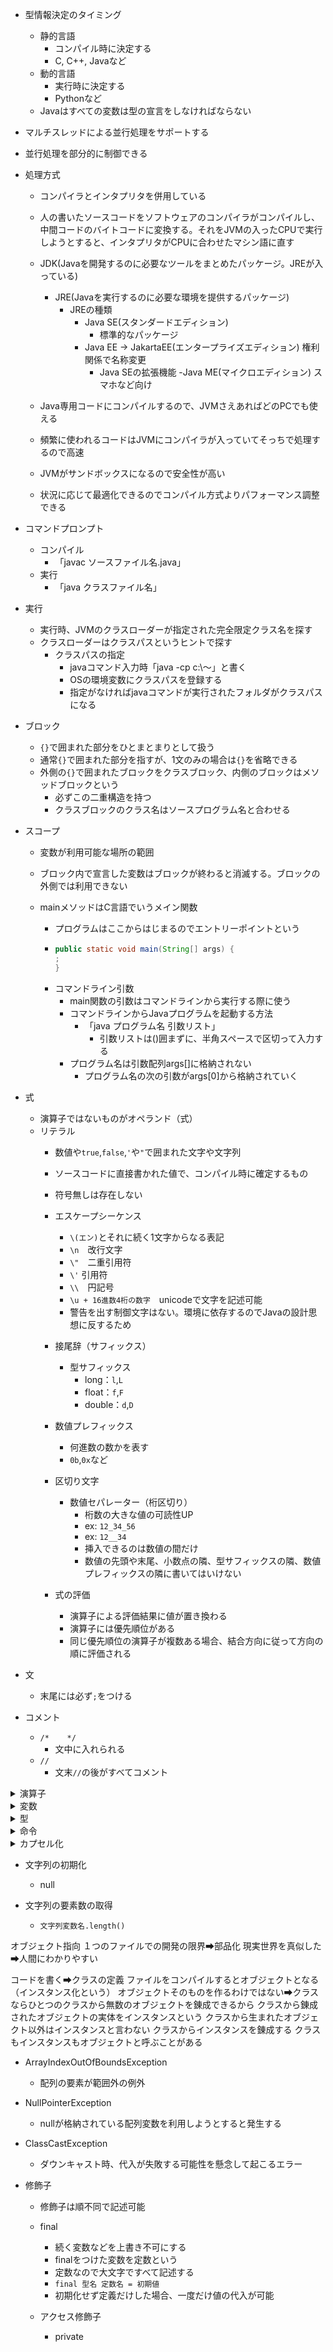 - 型情報決定のタイミング
  - 静的言語
    - コンパイル時に決定する
    - C, C++, Javaなど
  - 動的言語
    - 実行時に決定する
    - Pythonなど
  - Javaはすべての変数は型の宣言をしなければならない

- マルチスレッドによる並行処理をサポートする
- 並行処理を部分的に制御できる

- 処理方式
  - コンパイラとインタプリタを併用している
  - 人の書いたソースコードをソフトウェアのコンパイラがコンパイルし、中間コードのバイトコードに変換する。それをJVMの入ったCPUで実行しようとすると、インタプリタがCPUに合わせたマシン語に直す
  - JDK(Javaを開発するのに必要なツールをまとめたパッケージ。JREが入っている)
    - JRE(Javaを実行するのに必要な環境を提供するパッケージ)
      - JREの種類
        - Java SE(スタンダードエディション)
          - 標準的なパッケージ
        - Java EE → JakartaEE(エンタープライズエディション) 権利関係で名称変更
          - Java SEの拡張機能
        -Java ME(マイクロエディション) スマホなど向け

  - Java専用コードにコンパイルするので、JVMさえあればどのPCでも使える
  - 頻繁に使われるコードはJVMにコンパイラが入っていてそっちで処理するので高速
  - JVMがサンドボックスになるので安全性が高い
  - 状況に応じて最適化できるのでコンパイル方式よりパフォーマンス調整できる

- コマンドプロンプト
  - コンパイル
    - 「javac ソースファイル名.java」
  - 実行
    - 「java クラスファイル名」

- 実行
  - 実行時、JVMのクラスローダーが指定された完全限定クラス名を探す
  - クラスローダーはクラスパスというヒントで探す
    - クラスパスの指定
      - javaコマンド入力時「java -cp c:\～」と書く
      - OSの環境変数にクラスパスを登録する
      - 指定がなければjavaコマンドが実行されたフォルダがクラスパスになる

- ブロック
  - `{}`で囲まれた部分をひとまとまりとして扱う
  - 通常`{}`で囲まれた部分を指すが、1文のみの場合は`{}`を省略できる
  - 外側の`{}`で囲まれたブロックをクラスブロック、内側のブロックはメソッドブロックという
    - 必ずこの二重構造を持つ
    - クラスブロックのクラス名はソースプログラム名と合わせる

- スコープ
  - 変数が利用可能な場所の範囲
  - ブロック内で宣言した変数はブロックが終わると消滅する。ブロックの外側では利用できない

  - mainメソッドはC言語でいうメイン関数
    - プログラムはここからはじまるのでエントリーポイントという
    - ```Java
      public static void main(String[] args) {
      ;
      }
      ```
    - コマンドライン引数
      - main関数の引数はコマンドラインから実行する際に使う
      - コマンドラインからJavaプログラムを起動する方法
        - 「java プログラム名 引数リスト」
          - 引数リストは()囲まずに、半角スペースで区切って入力する
      - プログラム名は引数配列args[]に格納されない
        - プログラム名の次の引数がargs[0]から格納されていく
        

- 式
  - 演算子ではないものがオペランド（式）
  - リテラル
    - 数値や`true`,`false`,`'`や`"`で囲まれた文字や文字列
    - ソースコードに直接書かれた値で、コンパイル時に確定するもの
    - 符号無しは存在しない

    - エスケープシーケンス
      - `\(エン)`とそれに続く1文字からなる表記
      - `\n`　改行文字
      - `\"`　二重引用符
      - `\'` 引用符
      - `\\`　円記号
      - `\u + 16進数4桁の数字`　unicodeで文字を記述可能
      - 警告を出す制御文字はない。環境に依存するのでJavaの設計思想に反するため

    - 接尾辞（サフィックス）
      - 型サフィックス
        - long：`l`,`L`
        - float：`f`,`F`
        - double：`d`,`D`
 
    - 数値プレフィックス
      - 何進数の数かを表す
      - `0b`,`0x`など
       
    - 区切り文字
      - 数値セパレーター（桁区切り）
        - 桁数の大きな値の可読性UP
        - ex: `12_34_56`
        - ex: `12__34`
        - 挿入できるのは数値の間だけ
        - 数値の先頭や末尾、小数点の隣、型サフィックスの隣、数値プレフィックスの隣に書いてはいけない

    - 式の評価
      - 演算子による評価結果に値が置き換わる
      - 演算子には優先順位がある
      - 同じ優先順位の演算子が複数ある場合、結合方向に従って方向の順に評価される

- 文
  - 末尾には必ず`;`をつける

- コメント
  - `/*    */`
    - 文中に入れられる
  - `//       `
    - 文末`//`の後がすべてコメント
   

<details>
<summary>演算子</summary>
  
- 算術演算子
   - 左右の数値オペランドを使って四則計算を行う演算子
     
| 演算子 | 機能 | 優先順位 | 評価の方向 | 評価の例 |
| ---- | ---- | ---- | ---- | ---- |
| + | 加算 | 5 | 左 → 右 | 3 + 5 →8 |
| - | 減算 | 5 | 左 → 右 | 10 - 3 → 7 |
| * | 乗算 | 4 | 左 → 右 | 3 * 2 → 6 |
| / | 除算 | 4 | 左 → 右 | 3.2 / 2 → 1.6  9 / 2 → 4 |
| % | 剰余 | 4 | 左 → 右 | 9 % 2 → 1 |

- 文字列結合演算子
    | コード | 結果 | 起きていること |
    |----|----|----|
    | "文字列" + 10 | 文字列10 | 10が文字列の末尾に連結され、10までの文字列になる |
    | 10 + 10 + "文字列" | 20文字列 | 先に10 + 10が計算され、文字列が連結される |
    | "文字列" + 10 + 'a' | 文字列10a | 文字列に10とaが順に連結されて全体が文字列になる |
    | "文字列" + 10 + 10 | 文字列1010 | 文字列に10と10が順に連結され全体が文字列になる |
    | "文字列" + (10 + 10) | 文字列20 | ()がついているので先に10 + 10が計算され、20が文字列に連結され全体が文字列になる |
    | 'a' + 10 + 10 | 117 | aの文字コードの数字が97で、一文字はint型の文字コードとなるので、97 + 10 + 10されてintの117が出力される |

- 代入演算子
   - `=`演算子
     - 右辺を左辺に代入
     - 優先順位 15
     - 左 ← 右 結合
     - `a = 10` → `a`(中身は10）

- 複合代入演算子
    | 演算子 | 機能 | 優先順位 | 結合 |
    |----|----|----|----|
    | += | 左辺と右辺を加算して左辺に代入 | 15 | 左 ← 右 |
    | -= | 左辺と右辺を減算して左辺に代入 | 15 | 左 ← 右 |
    | *= | 左辺と右辺を乗算して左辺に代入 | 15| 左 ← 右 |
    | /= | 左辺と右辺を除算して左辺に代入 | 15 | 左 ← 右 |
    | %= | 左辺と右辺を除算し、その余りを左辺に代入 | 15 | 左 ← 右 |
    | += | 左辺の後に右辺を連結して代入 | 15 | 左 ← 右 |

- インクリメント/デクリメント演算子
    | 演算子 | 機能 | 優先順位 | 結合 |
    |----|----|----|----|
    | ++ | 値を1増やす | 1 | 左 → 右 |
    | -- | 値を1減らす | 1 | 左 → 右 |
    
- 文字列結合演算子

- 関係演算子
  - `==`
    - 左辺と右辺が等しい
  - `!=`
    - 左辺と右辺が異なる
  - `>`
    - 左辺が右辺より大きい
  - `<`
    - 左辺が右辺より小さい
  - `>=`
    - 左辺が右辺より大きいか等しい
  - `<=`
    - 左辺が右辺より小さいか等しい

- 論理演算子
  - `&&`
    - 左辺と右辺両方の評価が`true`なら、`true`
  - `||`
    - 左辺か右辺どちらか一方でも`true`なら、`true`
  - `!` (否定演算子)
    - `!`に続く条件式に合っていなければ`true`

 - 短絡評価（ショートサーキット）
   - `&&`は左辺が`false`なら右辺の評価は行わない
   - `||`は左辺が`true`なら右辺の評価は行わない

 - 両辺を必ず評価する論理演算子
   - `&`, `|`
     - `&`と`|`がそれぞれひとつずつであれば、短絡評価を行わず、両辺を評価する

- .（ドット）演算子
  - 「～の」という意味
  - クラスやオブジェクトのメンバ（メソッドなど）にアクセスする
    - ex: `CalcLogic.tasu();`
  - パッケージの指定
    - ex: `import java.util.Sccaner;`
    

</details>

<details>
<summary>変数</summary>
	
- 変数宣言
  - `型名 変数名;`
  - ex: `int a;`
  - 宣言時に代入して初期化が可能
    - `型名 変数名 = 値;`
  
- 変数名
  - 変数など自分でつける名前
  - 1文字目
    - 小文字と大文字の英字、`_(アンダーバー)`、`$(ドル)`
  - 2文字目
    - 1文字目のものに加え、数字
  - 予約語は不可
  - Java8までは`_(アンダーバー)`のみの変数名が利用可能だったが現在は不可
  - 慣習的には、変数名の1文字目は小文字にする。ただし、複数の単語をつなげて変数名にする場合は2つ目以降の単語の先頭を大文字にする

  - 変数を初期化せずコンパイルするとエラーになる
  - フィールド変数は初期化しなくても`0`が入る

</details>

<details>
<summary>型</summary>
	
- 基本型(プリミティブ型)
  - 整数型
    - 整数型
      - int
        - 整数のデフォルトはint
        - 4バイト
  
      - short
        - 1バイト
        
      - long
        - 8バイト
        
      - byte
        - 1バイト
        
    - 小数型
      - double
        - 実数のデフォルトはdouble
          - 8バイト
          
      - float
        - 4バイト
        
    - 文字
      - char
      - `''`(シングルクォーテーション)で囲む
        - 1文字**2バイト**
        
    - 真偽値
      - boolean
        - `true`か`false`を返す
        - 処理系によるが1バイトが多い
        
- 参照型
  - null
    - 参照型変数に代入可能
    - どこも参照していない状態にする
    - `null`を代入してどこも参照していない状態にすることを「参照を切る」という
      

  - クラス型
    - クラスを定義すると、そのクラスから生まれたインスタンスを代入する変数の型が利用可能になる
    - ex: Heroクラスを定義すると、`Hero h;`として、Hero型変数hを定義できる
    - 変数hはHeroクラス内のメンバが利用可能になる

- 型変換
  - 小さい型から大きい型に変換する際は明示しなくても自動でやってくれる
  - 大きい型から小さい型に変換する際は明示しないとエラーになる
  - ex:
  ```java
     double a = 5.3;
     int b = a; // 「bの値は"5"にならない。エラーになる」
  ```
    - byte型とshort型の変数にint型を代入することは、実害のない範囲で例外的に認められている
       
  - キャスト演算子
    - 変数の前に(型名)を記述すると、`()`内の型に変換する
    - ex: :`int a = (int)3.2;`
    - instanceof演算子
      - 安全にキャストできるか判定しながらキャストする演算子
      - `変数 instanceof 型名 キャスト後格納変数名`（テストに出ない）
      - 可能ならtrueが返る
      - キャスト後格納変数名を省略するとキャスト可能かの判定のみ行う（テストに出ない）
      - ex: `c instanceof SuperHero h`
        - cの中身がSuperHeroと見なして大丈夫ならhにSuperHero型にキャストして代入する
      - 判定とキャストを分ける場合（テストに出るのはこっち）
	    - ex:
```java
   if (c instanceof SuperHero) {  // cの中身をSuperHeroと見なして大丈夫なら
   SuperHero = h (SuperHero)c;    // cをSuperHeroと見なせ！
   h.fly();
   }
```

  - 演算時の自動型変換
    - 異なる型で演算を行うと、意味的に大きな型に統一されてから演算される
    - byte < short < int < long < float < double

  - byteとshortの演算時強制型変換
    - 演算時も強制的にint型に変換される
    - byte型のb1とb2を足す場合`byte a = b1 + b2`ではなく`int a = b1 + b2`とする

  - 文字列を含む演算時の型変換
    - 片方のオペランドがString型なら、もう一方もString型に変換してから連結する

</details>

<details>
<summary>命令</summary>

- 命令実行の文
  - `呼び出す命令の名前(引数);`
  - `java.util.Scanner(System.in).nextInt()`
    - `java.util.` ➡ 「java.utilパッケージの」
    - `Scanner(Systm.in).` ➡ 「Scannerクラスの」
    - `nextInt()` ➡ 「nextIntメソッド」

<details>
<summary>API</summary>

- Application Programming Interface
- Javaの標準提供されるパッケージ群
- APIのパッケージ名は「java.」または「javax.（Jakartaに移管後はjakarta.）」からはじまる

<details>
<summary>java.baseモジュール</summary>

<details>
<summary>java.lang</summary>

- 基本のクラス群
- 暗黙の継承
  - `extends`で親クラスを指定しなければ、`java.lang.Object`を親クラスとして継承したと見なされる
  - すべてのクラスはどれもザックリ見れば`Object`
  - 引数にObject型を用いるとどんなインスタンスでも渡せるメソッドも作れる

- Strinigクラス
  - String型もクラスだが、特別扱いされているため、`""`で囲むことでインスタンスを作成できる
  - 1文字("A")でも可
  - immutable（不変）なクラス
  - 文字列の操作頻度が少なく変更の必要がない場合

  - 文字列プール
    - `String s = "こんにちは"`と書くと、文字列プール（コンスタントプール）に保存される
    - 同じ文字列を使おうとすると、新しく作るのではなく、すでにある文字列を探して同じものを参照する

  - new演算子でStringクラスのインスタンスを作成
    `String s = new Sering("こんにちは");`
    - この場合、ヒープ領域に格納される
    - この場合に他の文字列を連結すると、最初に作られた"こんにちは"が"こんにちはJava"に書き換えられるのではなく、"こんにちは"というオブジェクトはメモリにあるまま、新たに"こんにちはJava"というオブジェクトがメモリに増えてしまう

  - テキストブロック
    - 改行の多い文字列で直感的に記述する方法
    - 2つの`"""`で囲まれた文字列を表記したままの文字列情報として解釈される
    - 開始の`"""`の後ろには文字列情報を書いてはならず、すぐに改行しなければならない
    - 2つの`"""`の空いたの各行のうち、最も左側に文字を記述した部分を複数行リテラルの左端と見なす
    - 2つの`"""`内の各行の左端までの空間と、後ろの`"""`の前の空間はスペースかタブかどちらかに統一すると実行結果が揃う

  - equals()メソッド
    - Stringクラスでは同値性を見るようにオーバーライドされている

  - equalsIgnoreCase()メソッド
    - 大文字と小文字を区別せずに比較

  - length()メソッド
    - 文字列長

  - isEmpty()メソッド
    - 文字列が空かどうか
    - `true`か`false`が返る
    - ex: `str.isEmpty()`

  - isBlank()メソッド

  - ex文字列: `String str1 = "ABCDEF";`
  - ex文字列: `String str2 = "にわにはにわにわとりがいる"`
    
  - contains()メソッド
    - 引数の文字列が含まれるかどうか
    - ex: `str1.contains("ABC")` ➡ `true`

  - startsWith()メソッド
    - 引数の文字列で始まるかどうか
    - `true`か`false`が返る
    - 空文字も1文字として数える
    - ex: `str1.startsWith("ABC")` ➡ `true`
    - 第2引数に数字が渡される場合、その文字数の位置から見て確かめる
    - ex: `str1.startsWith("ABC", 3)` ➡ `false`
      
  - endsWith()メソッド
    - 引数の文字列で終わるかどうか
    - `true`か`false`が返る
    - 空文字も1文字として数える
    - ex: `str1.endtsWith("ABC")` ➡ `false`

  - indexOf()メソッド
    - 文字列を先頭から検索
    - 見つけたらその文字位置を返す
    - 見つからなかったら`-1`を返す
    - 空文字も1文字として数える
    - ex: `str.indexOf("にわ")` ➡ `0`
    - 第2引数に数字が渡される場合、その文字数の位置から検索を開始する
    - ex: `str.last IndexOf("ABC", 3)` ➡ `4`

  - lastIndexOf()メソッド
    - 文字列を末尾から検索
    - 見つけたらその文字位置を返す
    - 見つからなかったら`-1`を返す
    - 返す文字位置は後ろから数えるのではなく、先頭から0,1,2...と数えた数字を返す
    - 空文字も文字として数える
    - ex: `str.lastIndexOf("にわ")` ➡ `6`
    - 第2引数に数字が渡される場合、その文字数の位置より前の部分を検索する
    - ex: `str.lastIndexOf("にわ", 3)` ➡ `0`

  - subString()メソッド
    - 文字列内の開始位置と終了位置を指定して抜き出せる
    - 引数を1つにすると第1引数より後ろにある文字をすべて返す
    - 第1引数から第2引数の手前までを抜き出す
    - ex: `str1.subString(3, 5)` ➡ `DE`
    - 例外が起こる書き方
      - `str1.subString(5, 3)` 開始が終了より大きい
      - `str1.subString(-5)` 負の数
      - `str1.subString(10)` 文字列の末尾を超える

  - toUpperCase()メソッド
    - 文字列を大文字に変換
    - `str.toUpperCase()`
  - toLowerCase()メソッド
    - 文字列を小文字に変換
    - `str.toLowerCase()`

  - trim()メソッド
    - 文字列の前後の空白を除去
    - ただし全角スペースは消えない
    - `str.trim()`
  - strip()メソッド
    - 文字列の前後の空白を除去
    - 全角スペースも消える
    - `str.strip()`
  - stripLeading()メソッド
    - 文字列の前の空白のみを除去
    - 全角スペースも消える
    - `str.stripLeading()`
  - stripTrailing()メソッド
    - 文字列の後ろの空白のみを除去
    - 全角スペースも消える
    - `str.stripTrailing()`

  - replace()メソッド
    - 文字列内の第1引数の文字列を第2引数の文字列に置換する
    - `str.replace("ABC", "XYZ")`

  - concat()メソッド
    - 文字列を連結する
    - `String 結果を代入する変数 = 連結したい文字列の先頭側.concat(連結したい文字列の末尾側);`
    - ex:
```java
   String str3 = "あいう";
   String str4 = "えお";
   String result = str3.concat(str4);
```

- compareTo()メソッド
  - 文字列を文字コードで見て辞書順に比較する
  - String str5 = "def";
  - 同じ ➡ `0`
    - ex: `str5.compareTo("def");` ➡ `0`
  - 呼び出し元の方が辞書順後 ➡ 正の数
    - ex:`str5.compareTo("abc");` ➡ `3` 最初の違う文字同士を比較した文字コードの値の差
  - 呼び出し元の方が辞書順前 ➡ 負の数
    - ex: `str5.compareTo("xyz");` ➡ `-20`
  - 共通部分は同じなら短い方が小さい判定になる ➡ 文字列長さの差を返す
    - ex: `str5.compareTo("defg");` ➡ `-1`
  - compareToIgnoreCase()
    - 大文字小文字を区別しないで比較
    - ex: `str5.compareToIgnoreCase("DEF");` ➡ `0`

  - 正規表現
    - 文字列パターン
      - 文字列の形式的な条件
      - パターンマッチング
      	- 文字列パターンに一致しているか確かめる処理
      - "ABC"
        - 完全一致でなければならない
      - "A.C"
        - `.(ピリオド)`部分にはなんでもよいのでなにか1文字があればよい
        - ex: `"ABC".matches("A.C");` ➡ `true`
        - `"AXC".matches("A.C");` ➡ `true`
      - "AB*"
        - `*(アスタリスク)`の直前の文字の0回以上の繰り返し
        - ex: `"ABB".matches("AB*")` ➡ `true`
        - `"AB".matches("AB*")` ➡ `true`
        - `"A".matches("AB*")` ➡ `true`
        - `"くぁｗせｄｒｆｔｇｙふじこｌｐ".matches(".*")` ➡ `true`
          - `.*` ➡ 任意の1文字の0回以上の繰り返し（つまり文字列ならなんでもよい）
          - startsWith()やendsWith()の代わりに使える
            - ex: `s.matches("Ma.*)`
      - "Gre{4}n"
        - `{n}`の直前の文字のn回の繰り返し
        - "Gre{4}n" ➡ "Greeeen"
        - `{n,}` ➡ 直前の文字のn回以上の繰り返し
        - `{n,m}` ➡ 直前の文字のn回以上m回以下の繰り返し
        - `?` ➡ 直前の文字の0回または1回の繰り返し
        - `+` ➡ 直前の文字の回以上の繰り返し
      - "ニドラン[♀♂]"
        - `[]`内のどれか1文字に当てはまる
      - "[ア-ン]{4}"
        - `[]`内の`-`を挟んだ文字と文字の中のどれか
        - `ヤドラン` ➡ `true`
        -  `ヒトカゲ` ➡ `true`
        -  `\d` ➡ いずれかの数字
        -  `\w` ➡ 英字・数字・アンダーバー
        -  `\s` ➡ 空白文字（スペース、タブ文字、改行文字など）
      - "^ヤ.*ン$"
        - `^（ハｙト）` ➡ 文字列の先頭
        - `$（ダラー）` ➡ 文字列の末尾
        - "ヤドン" ➡ `true`
        - "ヤドラン" ➡ `true`
        - "ヤドキング" ➡ `false`

	  - matches()メソッド
 
	  - String str = "うめ,もも,さくら"
	  - split()メソッド
        - 文字列の分割
        - String[] words = str.split(",") ➡ words[0] うめ words[1] もも words[2] さくら

	  - join()メソッド
        - 指定した区切り文字で文字列を連結
        - `System.out.println(String.join("&", words))` ➡ `うめ&もも&さくら`

	  - replaceall()メソッド
        - 第1引数のいずれかに当てはまる文字列を第2引数の文字列に置換する
        - replace()
          - 正規表現が使えない
        - String str7 = "abc,def:ghi"
		- str7.replaceall("[beh]","X") ➡ `aXc,dXf:gXi`

	  - replaceFirst()メソッド
        - 第1引数に当てはまる最初の文字列を第2引数の文字列に置換する

	  - format()メソッド
        - 書式指定文字列で文字列を整える
        - `%`をプレースホルダという
        - 書式指定文字列
          - `% 修飾 桁 型`
          - 修飾
            - `,（カンマ）` ➡ 3桁ごとにカンマを入れる
            - `0` ➡ 空き領域を0で埋める
            - `-` ➡ 左寄せ
            - `+` ➡ 符号を強制表示
          - 桁
            - 表示桁数を指定する
            - `.（ピリオド）`で区切りn.m形式で指定すると全体n桁、小数点以下m桁となる
     	  - 型
            - `d` ➡ 整数
            - `f` ➡ 小数
            - `s` ➡ 文字列
            - `b` ➡ 真偽値
            - `n` ➡ 改行
        - ex: `String format("%sは%d歳です", "サクラ", 1);` ➡ `サクラは1歳です`
        - System.out.printfで表示も可能

- StringBufferクラスとStringBuilderクラスはよく似ている
  
- StringBufferクラス
  - mutable（可変）クラス
  - スレッドセーフ
  - マルチスレッド環境で文字列をよく操作する場合

- StringBuilderクラス
  - mutable（可変）クラス
    - 一旦生成された文字列に対して追加や置換などを行える
  - スレッドセーフではない ➡ 処理速度が速い
  - 単一スレッド環境で文字列操作を行う場合
  - Stringクラスとは異なりインスタンス化の際には`new`が必要（コンストラクタの呼出し）

```java
   StringBuilder sb = new StringBuilder();
   sb.append("ABC");
   sb.append("DEF");
   sb.append("GHI");
   String s = sb.toString();
```

   - 文字列を蓄えるバッファを確保する
     - パターン1:引数なし
       - `StringBuilder sb = new StringBuilder();`
       - 16文字分 × 2バイト = 32バイトのバッファ容量
     - パターン2:整数を引数にする
       - `StirngBuilder sb = new StringBuilder(12);`
       - 指定された文字数分のバイト容量
     - パターン3:文字列を引数にする
       - `StringBuilder sb = new StringBuilder("ABC");`
       - 文字列の長さに 16 を加えた文字数分の容量

   - 容量分の文字数をオーバーする命令が来ると広い領域に引っ越す
   - 追加前の容量 × 2 + 2 の容量を確保する
   - もし追加後新しく確保する容量を上回る場合、ピッタリ入るだけの容量を確保する

   - append()メソッド
     - その文字列の末尾に引数の文字列を連結する
     - `sb.append("hello").append("java").append("world");`
       - ➡ hellojavaworld
       - 連続で文字列を連結できる

   - replace()メソッド
     - 文字列の、第1引数の位置から、第2引数の位置の直前までを、第3引数の文字列に置換する
     - "しんぶん"
     - sb.replace(2, 3. "かんせ");
     - ➡ "しんかんせん"

   - reverse()メソッド
     - 文字を逆順にする
     - "ABC" ➡ "CBA"

   - insert()メソッド
     - 第1引数の位置に、第2引数の文字列や値を挿入
     - "パイル"
     - sb.insert(2, "ナップ");
     - "パイナップル"

　 - delete()メソッド
     - 第1引数の位置から第2引数の位置までの文字列を削除
	 - "ABCDEF"
     - sb.delete(2,4);
	 - ➡ "ABEF"

   - deleteCharAt()メソッド
     - "ABCDE"
     - sb.deleteCharAt(1)
     - ➡ "ACDE"

   - setCharAt()メソッド
     - 第1引数番目の文字を、第2引数の文字に置換
     - "ABCDE"
     - sb.setCharAt(1, 'X')
     - ➡ "AXCDE"

   - capacity()メソッド
     - バッファ容量を返す
     - ex: `sb.capacity();`
     
- equals()
  - `==`は同一性
    - 同じアドレスを指しているかどうか
  - `equals`は同値性
    - 同じ内容かどうかを比較。同じアドレスでなくてもよい
      
- Mathクラス
  - すべてstaticメソッド

  - Math.abs(-100)
    - ➡ 0
    - 絶対値(0までの距離)

　- Math.max(6, 3)
    - ➡ 6
	- 引数の大きい方を返す
 
  - Math.min(6, 3)
    - ➡ 3
    - 引数の小さい方を返す
    
  - Math.ceil(1234.56)
    - ➡ 1235.0
    - 切り上げ
      
  - Math.floor(1234.56)
    - ➡ 1234.0
    - 切り捨て
      
  - Math.round(1234.56)
    - ➡ 1235
    - 四捨五入
      
  - Math.sqrt(10000)
    - ➡ 100.0
      
  - Math.random()

  - Math.pow(2, 4)
    - ➡ 16.0
    - 第1引数を第2引数でべき乗した値を返す

- Systemクラス
  - currentTimeMillis()
    - java.utilのDateクラスの項を参照

</details>
<details>
<summary>java.util</summary>

- 便利なクラス群

- Dateクラス
  - 昔ながらの日時を表す方法
    - long値（エポックミリ秒）※ java.lang.Systemクラス
      - 1970年1月1日0自0分0秒UTC（これをエポックという）からの経過時間（ミリ秒）
      - `long 変数名 = System.currentTimeMillis();`
      - 型:long型
        - 数値なので計算しやすい
        - そのままだと人間が読めない
          
    - Dateクラス
      - java.util.Dateをインポートする
      - long値（名前の時間データ）を人間が読める形にしたオブジェクト
      - 内部的にはエポックミリ秒
      - 指定日時の日時を持つDateインスタンスの生成
        - `Date d = new Date(long 値);`
      - 現在時刻の表示
        - ```java
             Date now = new Date();
             System.out.println(now);
          ```
      - Dateインスタンス内部に格納されているlong値を取り出す
        - `getTime()`
      - long値をセットする
        - `setTime()`
      - 型:Date型
        - 読みやすい
        - 表示が簡単

- Calendarクラス
  - int型の日時情報からDateインスタンスを生成する

```java
   Calender c = Calendar.getInstance();
   c.set(年, 月, 日, 時, 分, 秒); またはc.set(Calendar.～, 値);
   Date d = c.getTime();
```

   - ※`～`にはYEAR, MONTH, DAY_OF_MONTH, HOUR, MINUTE, SECONDなどを指定する

   - Dateインスタンスから日時のint値を生成する

```java
   Calendar c = Calendar.getInstance();
   c.setTime(d);
   int year = c.get(Calendar.YEAR);
   int month = c.get(Calendar.MONTH);
   int day = c.get(Calendar.DAY_OF_MONTH);
   int hour = c.get(Calendar.HOUR);
   int minute = c.get(Calendar.MINUTE);
   int second = c.get(Calendar.SECOND);
```

   - ※ `d`にはDate型変数を指定する

- SimpleDateFormatクラス　※ java.textパッケージ内
  - Date型と文字列型を相互変換する
  - StringからDateインスタンスを生成する
    
```java
   SimpleDateFormat f = new SimpleDateFormat(書式文字列);
   Date d = f.parse(文字列);
```
```java
   SimpleDateFormat f = new SimpleDateFormat("yyyy/MM/dd HH:mm:ss");
   Date d = f.parse("2023/09/18 05:53:20");
```

➡ 実行結果：`Mon Sep 18 05:53:20 JST 2023`

 - DateインスタンスからStringを生成する
   
```java
   SimpleDateFormt f = new SimpleDateFormat(書式文字列);
   String s = f.format(d);
```
```java
   ex:
   SimpleDateFormat f = new SimpleDateFormat("yyyy/MM/dd HH:mm:ss");
   Date d = new Date();
   String s = f.format(d);
```

➡ 実行結果：`2025年09/18 13:41:57`

  - 書式文字列に使える文字

| 文字 | 意味 |
|---|---|
| y | 年 |
| M | 月 |
| d | 日 |
| H | 時(0～23) |
| m | 分 |
| s | 秒 |
| K | 時(0～11) |
| E | 曜日 |
| a | 午前/午後 |
     
</details>

<details>
<summary>java.math</summary>

 - 数学に関するクラス群
   
</details>

<details>
<summary>java.net</summary>

- ネットワーク通信に関するクラス群
  
</details>

<details>
<summary>java.io</summary>

- データ処理するためのクラス群

- println
  画面に出力して改行
- print
  画面に出力（改行はしない）
  
</details>
<details>
<summary>java.timeパッケージ</summary>

- 従来の日時を扱うクラスの問題を解決するためにできた新しいAPI
- Timi APIの多くのクラスではnewが禁止されているので静的メソッドのnow()やof()を使ってインスタンスを生成する

- now()メソッド
  - 現在時刻を取得する
  - ex:`LocalDate.now()`

- of()メソッド
  - 特定の日時を指定する
  - ex:`LocalDate.of(2023, 9, 18)`

- ofEpochSecond()
- ofEpochMilli()

- parse()メソッド
  - DateTimeFormatterで書式指定し、文字列からインスタンスを生成する

- format()メソッド
  - 保持情報をDateTimeFormatterで書式指定し、文字列に変換する

- get～()メソッド
  - 格納されている年や月の情報を取得する
  - ～の部分にはYear, Month, DayOfMonth, Hour, Minute, Second, Nanoなどが入る

- isAfter()
  - 引数で指定したインスタンスより未来の日付なら`true`
- isBefore()
  - 引数で指定したインスタンスより過去の日付なら`true`

- plus～()メソッド
- minus～()メソッド
  - 指定した分だけ未来または過去の時点を返す
  - ～の部分にはYear, Month, DayOfMonth, Hour, Minute, Second, Nanoなどが入る

- plus()メソッド
- minus()メソッド
  - 指定した時間間隔の分だけ未来または過去の時点を返す


- izEqual()メソッド
  - Time APIのLocalDateTimeクラスなどに定義される、タイムゾーンが違っても同じ瞬間かどうかを判定するメソッド

- atZone()メソッド
  - Time APIのタイムゾーンを持たないインスタンスにタイムゾーンを指定してZonedDateTimeに変換する
```java
   Instant instant = Instant.now();
   ZonedDateTime tokyoTime = instant.atZone(ZoneId.of("Asia/Tokyo"));
```

- Durationクラス
  - 2つの時刻の間隔を格納する
- Periodクラス
  - 2つの日付の間隔を格納する
  - サマータイムや閏年などを考慮し日数ベースで期間を管理する際に使う

- Instantクラス（テストにあまり出ない）
  - 世界における、ある瞬間の時刻をナノ秒単位で厳密に指し示し保持する
  - UTC（世界共通の瞬間）
  - エポックからの経過時間をナノ秒数で格納する
  - Dateクラスとほぼ同じだがナノ秒単位で表せる

- ZonedDateTimeクラス（テストにあまり出ない）
  - 世界における、ある瞬間の時刻をナノ秒単位で厳密に指し示し保持する
  - エポックからの経過時間ではなく、その場所のタイムゾーンにおける現在時刻を格納管理する

- ZoneIdクラス
  - タイムゾーンが格納されている
  - `ZoneId.of("Asia/Tokyo")`のように`""`で囲んで指定する
```java
   Set<String> zoneIds = ZoneId.getAvailableZoneIds();
   zoneIds.forEach(System.out::println);
```
➡ タイムゾーン一覧が見れる

- LocalDateTimeクラス
  - 日付と時刻を扱う

  -  現在日時を元にインスタンスを生成する
    - `LocalDateTime.now();`
  - 特定の日時を指定してインスタンスを生成する
    - `LocalDateTime.of(2024, 1, 1, 9, 5, 0, 0);` ➡ 2024年1月1日9時5分0秒0ナノ秒
    - `LocalDateTime.of(2024, Month.JANUARY.getvalue(), 9, 5, 0, 0);` ➡ 2024年1月1日9時5分0秒0ナノ秒
      - Month ➡ 列挙型で12か月を定義したクラス
  - 文字列からインスタンスを生成する
    - `LocalDateTime.parse("2024_10_10", DateTimeFormatter.ISO_DATE);`
      - 文字列の日付を書式文字列で表示

  - toLocalDateTime()メソッド
    - LocalDateTime型に変換する
        
- LocalDateクラス
  - 日付を扱う
- LocalTimeクラス
  - 時間を扱う

- Year
  - 年のみを扱う
- YearMonth
  - 年月を扱う
- Month
  - 月のみを扱う
- MonthDay
  - 月日を扱う

- chrono.JapaneseDateクラス
  - 和暦を扱える
 
</details>
	
- System.out.
  標準出力という意味


- キーボードからの入力を受け取る
  - `String str = new java.util.Scanner(System.in).nextLine();`
    - nextLine()は文字列
  - `int n = new java.util.Scanner(System.in).nextInt();`
    - nextInt()は整数
    - 整数しか読み取らないので、改行文字が残ってしまう。nextInt()の次にnextLine()をしようとすると止まってしまうので、改行文字を吐き出させるためにnextLine()をnextInt()の次に入れないといけない。`Scanner呼び出し変数名.nextLine();`と書く。
    - 使い終わったら`Scanner呼び出し変数名.close();`して閉じるのが推奨される
  - Scanner
    - やや遅い
    - 自動変換(nextInt()など)
    - 簡単な標準入力に
    
  - BufferedReader
    - 高速
    - 自動変換できない
    - Integer.parseInt()で自分で変換が必要
    - 大量のデータやファイル処理に向いている

- equals
  - 文字列を比較するにはこの関数がいる
  - `文字列型の変数.equals(比較相手の文字列)`

- Math.max()
  - `Math.max(引数1, 引数2)`
  - 引数2つを比較して大きい方の数値が返却される
    
- 文字列を数値に変換する
  - Integer.parseInt(str)
    - 整数に変換
  - Double.prseDouble(str)
    - 小数に変換
    ```Java
       String c = "30";
	   System.out.println(Intrger.parseInt(c));
    ```
    - 上記コードも実現可能だが、Double型のcを再利用できないので、再利用したい場合は別で変数をとる
    ```Java
       String c = "30";
       int n = Interger.parseInt(age);
       System.out.println(n);
    ```

- Random()
  - Randomメソッドを呼び出す
    - ex: `int r = new java.util.Random().nextInt(90);`
      - 以下の書き方と同じ
         - ex:
         ```java
            import java.util.Random;
            Random random = new Random();
            int r = random.nextInt(90);
         ```
		
    - MathクラスのRandomメソッドでも可能
	  - ex: `int r = (int)(Math.random()*90);`
      - double型しか返らない
        
    - `nextInt(90)`の場合、0～89が返る。
       1から90にしたい場合は`nextInt(90) + 1`にする
	   
</details>
</details>

<details>
<summary>制御構文</summary>

- 条件式
  - 条件式は、評価結果が`true`または`false`になるものでなければならない
  - 文字列の比較は`文字列型の変数.equals(比較相手の文字列)`で行う
  - 条件式内に`=`を使用するのは推奨されない

  - 論理演算子を用いた条件式
    - 2つ以上の条件を組み合わせられる
    - ex : `if (a > b && c == 5) {…`

- if文
  - ```Java
       boolean a = true;
       if (a == true) {
         /* 中略 */ ;
      　} else {
         /* 中略 */ ;
        }
    ```
  - if構文の種類
    - if-else構文
      - 通常の、`if`の条件式に当てはまれば`if`の中の文を、当てはまらなければ`else`の中の文を実行する
    - if構文
      - `if`の条件式に当てはまらなければ何もしない場合、`else`を省略できる
    - if-else if-else構文
      - `false`のとき更に別の条件で分岐させる

- (伝統的でない)switch文
  - 条件式には整数（byte, short, int）、String, char型が使用可能
  - 定数でも変数でもいい
  - ラベルには定数のみ使用可能。コードに直接書かれた文字列も使用可能
  - `switch`の直後の条件式は変数名を書く
  - `case`の直後には値を書き、その直後には`-> {処理内容}`を記述する
  - `default -> {処理内容}`の部分は条件に合致しないときの処理が不要な場合は省略可能
  - 値は複数設定できる
  - 値の`case`に`break`がなくても下の`case`に続くことはない
  - breakがあってもいい
  - ex :
  ```java
     int a = 1;
     switch (a) {
       case 1, 2 -> {
         System.out.println("x");
       }
       case 3 -> {
         System.out.println("y");
       }
       case 4, 5 -> {
         System.out.println("z");
       }
     }
  ```
  - 伝統的なswitch文
    - `case`の次の値の後に`:`をつける
    - `-> {}`は使わない
    - `case`内の文の最後に`break;`を置くとその`case`内の文の処理が終わるとswitch文を抜け出す
    - `break;`を置かなかった場合、下の`case`も続けて実行される
      - 複数の値を1つの`case`に設定するときは<br>
        `case 1, 2:`もしくは<br>
      ```Java
         case 1:
         case 2:
      ```
        と記述する
        
      - ex :
      ```Java
         int a = 1;
         switch (a) {
         　case 1, 2:
             System.out.println("x");
             break;
           case 3:
             System.out.println("y");
             break;
           case 4, 5:
             System.out.println("z");
         } 
      ```
  - switch式
    - 変数にswitch文全体を代入することで、変数を引用したとき、switch文の結果が変数に代入される
    - defaultは省略可能だが、変数に代入する際は必須
    - 伝統的なswitch文は使えない
    - ```Java
         String s = switch (a) {
           case 1 -> "w";
           case 2 -> "x";
           case 3 -> "y";
           default -> "z";
         };
         System.out.println("a");
      ```
      

| 種類           | 書き方                                              | 条件値                         | ラベル                      | 複数の値      | break            | default           |
|----------------|-----------------------------------------------------|-------------------------------|-----------------------------|---------------|------------------|-------------------|
| switch文       | `switch () { case 1 -> { ... } }`                   | byte, short, int, char, String, enum | 定数(変数でない文字列,finalつき,クラス定数,enumも可) | `case 1, 2 ->` | **なくても下のcaseは実行されない<br>あってもエラーにはならない** | `default -> { ... }`<br>**なくてもよい** |
| 伝統的switch文 | `switch () { case 1: ... break; }`                  | byte, short, int, char, String, enum | 定数(変数でない文字列,finalつき,クラス定数,enumも可) | `case 1, 2:`   | **ないと下のcaseも実行される** | `default:` または `default :`<br>**なくてもよい** |
| switch式       | `String a = switch () { case 1 -> "..."; ... }`     | byte, short, int, char, String, enum | 定数(変数でない文字列,finalつき,クラス定数,enumも可) | `case 1, 2 ->` | **使用不可**         | **必ずいる**<br>**(enumの値を網羅しているときのみ不要)** |

      
- while文
  - `while ()`の`()`内の条件式が`true`の間、直後の`{}`で囲まれたブロック部分を繰り返し実行する
  - ```Java
       boolean a = true;
       while (a == true) {
         /* 中略 */ ;
       }
    ```

- do-while文
  - 最初に一度は必ず実行する
  - ex :
  ```Java
     do {
       a--;
     } while (a < 5);
  ```

- for文
  - 決まった回数だけ繰り返す
  - 必ずしも繰り返し条件や繰り返し時処理に利用した変数を、繰り返し条件でも使わなければならないわけではない
  - 繰り返し条件式内の各文は省略可能
      - ex: `for (;;)`
  - ex :
  ```Java
     for (int i = 0; i < 10; i++) {
       System.out.println("ABC");
     }
  ```

- 制御構造のネスト（入れ子）
  - ```Java
       for (int i = 1; i < 10; i++) {
	     for (int j = 1;  j < 10; j++) {
    ```

- 繰り返しの中断
  - break文
  - continue文
    
</details>

<details>
<summary>配列</summary>

- 配列は参照渡しなので、同じ実体を共有する

- 配列の宣言
  - `型名[] 変数名`

- 要素の作成と代入
  - `配列変数名 = new 型名[要素数];`
  - ex: `a = new int[5];`

- 配列の宣言と要素の作成を同時に行う
  - `型名[] 配列変数名 = new 型名[要素数];`
  - ex: `int[] a = new int[5];`

- 配列の作成と初期化
  - `型名[] 配列変数名 = new 型名[] {値1, 値2...};`または
  - ex: `int[] a = new int[] {10, 20...};`
  - `型名[] 配列変数名 = {値1, 値2...};`でも可
  - ex: `int[] a = {10, 20...};`

- 配列のメモリ
  - 配列変数と要素はメモリ上の別の場所に格納される。配列変数には先頭要素のアドレスが代入される

- 参照
  - 配列変数名を記述すると「この配列の実体のアドレスは○○です」と返す
  - メモリ上のアドレスを代入する変数を参照型という
  - array[n]としたとき、配列arrayからarray[0]のアドレスを見つけ、そこからn個後ろの区画を読み書きする

- 配列の代入
  - 別の配列に配列を代入すると同じ配列を参照するので、片方を変更するともう片方も変わる

- 配列を別の配列にコピーする
  - Arrays.copyOf()
    - `型名[] コピー先配列名 = Arrays.copyOf(コピー元配列名, コピーしたい要素数);`
    - ex: `int[] copied = Arrays.copyOf(original, original.length);`
    - 要素数を増やすことも可能。その場合、追加分の要素番号の値はデフォルト値になる
  - System.arraycopy()
    - 同じサイズでしかコピーできない
    - コピー範囲を細かく指定可能
    - `System.arraycopy(コピー元配列名, コピー元のコピー開始位置要素番号, コピー先配列名, コピー先のコピー開始位置要素番号, 長さ)`
        ```Java
           int[] original = {10, 20, 30, 40, 50};
           int[] copied = new int[3];
           System.arraycopy(original, 1, copied, 0, 3);
           // コピー先配列出力 20, 30, 40
        ```
    - Arrays.copyOf()より高速

- ガベージコレクション
  - 自動的にどの変数からも参照されなくなったメモリを片付けてくれる仕組み
  - 対象はヒープ領域（動的なメモリ管理を行う場所）
    
- 配列の長さを調べる
  - `配列変数名. length`
    
- 拡張for文
  - 配列の要素を順番に参照する
  - ```Java
       for (型名 任意の変数名 : 配列変数名) {
         ;
       }
    ```
  - ex:
  ```Java
     for (int value : scores) {
       ;
     }
  ```

- 多次元配列
  - 2次元配列の宣言
    - `型名[][]配列変数名 = new 型名[外側の配列の要素数][内側の配列の要素数];`
  - 三次元配列の宣言と要素の代入
  ```java
     int[][][] array = new int[2][][];
     array[0] = new int[3][];           // 0番目のブロックに3行			
     array[0][0] = new int[4];          // 0行目に4列			
     array[0][1] = new int[2];          // 1行目に2列			
     array[0][2] = new int[5];          // 2行目に5列			
			
     array[1] = new int[2][];           // 1番目のブロックに2行			
     array[1][0] = new int[1];          // 0行目に1列			
     array[1][1] = new int[3];          // 1行目に3列			
  ```

  - 多次元配列は[]をどこにつけてもよい
    - `int array[][][];`
    - `int array[][][];`
    - `int[] array[][];`

    - `int[][][] i = {{{1, 2, 3}, {4, 5, 6}, {7, 8, 9}}};`
    - `int[] j[][] = {{{10, 20, 30}, {40, 50, 60}, {70, 80, 90}}};`

  - 一番外側以外の配列の要素数は後から代入可能
    ```java
       int[][] array = new int[2][];
       array[0] = new int[2];
       array[1] = new int[3];
    ```
    
  - 2次元配列の要素の利用
    - `配列変数名[外側の配列の要素番号][内側の配列の要素番号]`

  - ジャグ配列
    - 内側の配列の要素数が一律でない配列
  ```java
     int[][] array = new int[3][];
     array[0] = new int[2];
     array[1] = new int[3];
     array[2] = new int[4];
  ```
  
</details>

<details>
<summary>メソッド</summary>

- 各メソッドの順序は自由。必ずmainメソッドから開始し、mainメソッドの上に他のメソッドが書かれていても、下に書かれていてもどちらでもmainメソッド内で呼び出されていれば問題ない
- `public`はそのパッケージ内でのみ使う場合はつけなくてよい

- メソッドの定義
  - ```Java
       public static void メソッド名() {
         ;
       }
    ```

- メソッドの呼び出し
  - `メソッド名()`

- staticメソッド
  - インターフェースを作らなくても使える

- privateメソッド
  - インターフェース内でだけ使えるメソッド
    

- return文
  - メソッド内でreturn文を記述するとそこでメソッドは終了するので、その後ろの処理は行われない
    
  - メソッドの戻り値
  - 条件分岐すれば複数のreturnが使える
    - 引数なしで戻り値のあるメソッド
      - ```Java
           ～double getAvg() {
             double avg = score /20;
             return avg;
           }

           ～main() {
             double num = h1.getAvg();～
           ```
- オーバーロード（多重定義）
  - 同じ名前のメソッドを定義すること
  - 引数の型が異なるか、引数の数が異なる場合、同じ名前のメソッドを作れる
  - 引数は同じで、戻り値の型だけ異なるものは定義できない
  - シグネチャ
    - メソッド宣言に記述するメソッド名、引数の個数、型、並び順の情報（戻り値の型は含まない）

  - コンストラクタ
    - クラスのインスタンスが生成された直後に自動的に実行される
    - クラス名と完全に同じ名前にしないといけない
      - `public クラス名と同じ名前()`
    - 戻り値はなし、`void`も書かない
    - 引数を渡すことはできる
      - Mainメソッドでインスタンスを生成する際`クラス名 インスタンス変数名 = new クラス名(実引数1, 実引数2...);`とする
    - 原則、コンストラクタは初期化させる処理のみ書く
      
    - デフォルトコンストラクタ
      - クラスに一つもコンストラクタが定義されていないとき自動的にコンパイル時に追加される
      - 引数なし、処理内容なし
      - クラスは必ずインスタンス化の際、何らかのコンストラクタを実行すると決まっている
      - そのため、すべてのクラスは最低でも一つ以上のコンストラクタを持っていないといけない
      - 一つもコンストラクタが定義されていないときのみデフォルトコンストラクタが追加されるので、コンストラクタを何か定義すると、デフォルトコンストラクタは追加されなくなる
      - そのため、引数を持つコンストラクタのみを定義すると、引数なしでインスタンスを生成することができなくなってしまう
        
    - コンストラクタもオーバーロードができる
      - 二つ以上のコンストラクタを作成すると、シグネチャに一致するコンストラクタが一つだけ動作する

    - ほかのコンストラクタを呼び出す
      - `this(引数);`
      - コンストラクタの先頭に書くこと
      - mainメソッドでの指示のシグネチャと一致するコンストラクタに飛んだあと、そのコンストラクタに`this(引数)`とある場合は、その引数を持って、シグネチャに当てはまるほかのコンストラクタを探し、呼び出される

    - 親クラスのコンストラクタ
      - すべてのコンストラクタは、親クラスのコンストラクタを呼び出さなければならないと決められている
      - 親クラスのコンストラクタを呼び出すコードが書かれなかった場合は、コンパイラが自動的に引数なしの親クラスのコンストラクタを呼び出す
      - 親クラスのコンストラクタに、引数を持つものしかない場合、コンパイラが自動的に引数なしのコンストラクタを呼び出そうとするので、必ず`super(引数);`と指定する
      - 自クラスの他のコンストラクタと親クラスのコンストラクタを両方指定したいとき
        - `this()`と`super()`は両方先頭行に書かないといけないので並列不可
        - この場合、自クラスの他のコンストラクタを呼び出す（`this()`を書く）側のコンストラクタには、`super()`は書かない
        - `this()`で呼び出された側のコンストラクタに`super()`を書けば、Weapon(String name, int attack) ➡ Weapon(String name) ➡ Item(name)と連鎖していく

  - mainメソッド
    - 引数を渡さなくても、要素数0の配列がつくられる
    - `args.lengs`と記述すると0が返ってくる
    - 要素数0なので配列には何も入っていない。args[0]は0ではない。nullでもない。ArrayIndexOutOfBoundsExceptionがスローされる

- 可変長引数
  - 配列の形で引数を好きな数渡せる仕組み
  - `method(int...num)`
  - 引数の型の後ろに`...`（ピリオド3つ）をつける。その後ろに変数
  - メソッドに1つ、引数リストの末尾にのみ指定できる
  - `public void hoge(int...x, int y) ➡ 末尾にないから✖
  - `public void hoge(int...x, int...y)` ➡ 複数あるから✖
  - `public void hoge(String...str)` ➡ 配列の型は✖
    - 配列の型を可変長引数として渡したい場合キャストする
      
```java
   String[] array = {"A", "B"}
   format(array)
```

        

</details>

<details>
<summary>クラス</summary>

- コードを書く➡クラスの定義
- ファイルをコンパイルするとオブジェクトとなる（インスタンス化という）
- オブジェクトそのものを作るわけではない➡クラスならひとつのクラスから無数のオブジェクトを錬成できるから
- クラスから錬成されたオブジェクトの実体をインスタンスという
  - クラスから生まれたオブジェクト以外はインスタンスと言わない
  - クラスからインスタンスを錬成する
- クラスもインスタンスもオブジェクトと呼ぶことがある


- クラス図
  - クラス名、属性（フィールド）、操作（メソッド）を一覧にする書き方
  - UMLで定められている図

- メンバ
  - フィールドとメソッドのこと

- フィールド
  - なんの属性を持っているか
  - クラスブロック内に宣言された変数
  - フィールドに宣言された変数は`0`で初期化される

  - フィールドへの値の代入
    - `インスタンス変数名.フィールド名 = 値;`
    - ex: `h.hp = 100;`
  - 定数フィールド
    - フィールド宣言の先頭に`final`をつけると値を書き替えられない定数フィールドとなる
    - 定数フィールドはすべて大文字が推奨される

  - 初期化ブロック(初期化子)
    - コンストラクタより先に実行される名前のないブロック
    - 複数のコンストラクタに共通する処理を実行
    - ひとつのクラスに複数列記可能。上から順に処理される
    
    - インスタンス初期化子
      - インスタンスが生成されるたびにこのブロック内の処理が行われる
      - `{ 処理内容 }`
    - クラス初期化子（静的初期化ブロック）
      - クラスがはじめてロードされたときに一回だけ実行
      - `static { 処理内容 }`
    - 実行のタイミング
      - 子クラスに初期化ブロックがある場合
        1. superクラスのコンストラクタ呼び出し
        2. 初期化ブロック
        3. 子クラスのコンストラクタ 

  - has-aの関係
    - あるクラスが別のクラスをフィールドとして利用している関係

- インターフェース
  - 抽象度が高い抽象クラスを特別扱いする
  - インターフェースの条件
    - すべてのメソッドが抽象メソッドである
    - 基本的に、フィールドをひとつも持たない
      - 定数(public static finalがついたフィールド）だけは宣言可能
        - その場合、public static finalは省略可能
          - つまりインターフェース内でフィールドを宣言すると、自動的に public static finalが補われ、定数を宣言したことになる
  - `public interface インターフェース名 { ... }`
    - ex:
      
```java
   public interface Creature {
       public abstract void run();
   }
```

  - インターフェースに宣言されたメソッドは自動的にpublicかつabstractになるので省略可能
    - ex:
```java
   public interface Creature {
       void run();
```
   - public以外の修飾子は使用不可

- defaultメソッド
  - インターフェースが持てるメソッドは、原則として処理内容を持たない抽象メソッドに限るが、例外的にdefaultをつけて宣言する処理内容の実装されたメソッドの定義は可能
  - 継承先でオーバーライドされなかった場合、自動的にデフォルト実装として定めた処理内容でオーバーライドされたものとみなされる
  - `default 戻り値の型 メソッド名(引数リスト) { 処理のデフォルト実装 }`

  - implements
    - インターフェースを継承して子クラスを定義する場合
    - `public class クラス名 implements インターフェース名 { ... }`

  - 多重継承
    - 通常、親クラスを複数持つことはできないが、インターフェースであれば、特別に多重継承が可能
    - 親クラスが2つあると、同じ名前のメソッドを複数継承してしまう可能性がある。しかしインターフェースであれば必ずインターフェースを継承したクラスはそのメソッドをオーバーライドするので、そのような事故を防げる
    - インターフェースの多重継承の構文
      - `public class クラス名 implements 親インターフェース名1, 親インターフェース名2,... { ... }`

- インターフェースからインターフェースへの継承
  - `public interface インターフェース名 extends 親インターフェース名 { ... }`
  	- 複数のインターフェースを継承したインターフェースを生成する
   	  - インターフェースの多重継承も可能
	    - `public interface インターフェース名 extends 親インターフェース名1, 親インターフェース名2... { ... }`

- 親クラスからの継承とインターフェースの実装を同時に行う
  - `public class クラス名 extends 親クラス implements 親インターフェース名1, 親インターフェース名2, ... { ... }`

- implementsとextendsの使い分け
  
| 継承元 | 継承先 | キーワード | 継承元の数 |
|---|---|---|---|
| クラス | クラス | extends | 1つ |
| インターフェース | クラス | implements | 1つ以上 |
| インターフェース | インターフェース | extends | 1つ以上 |

  
</details>

- インスタンス
  - 宣言
    - `クラス型名 変数名;`
    - ex: `Hero h1;`
  - インスタンスを生成して代入
    - `変数名 = new クラス型名();`
    - ex: `h1 = new Hero();`
  - インスタンスはnew演算子を使った数だけしか錬成されない
    - `Hero h2`として`h2 = h1`としても、h1を別のところから参照できる変数が増えただけで、Heroクラスのインスタンス自体はh1の一個のみである
  - 同じクラスから生まれても、異なるインスタンス
  - 同じパッケージの、別のソースファイルのクラスはクラス名のみで呼び出せる


- UML
  - 統一モデリング言語
  - オブジェクト指向の設計に使用する図の書き方の統一規格

- パッケージ
  - クラスを分類する仕組み
  - クラスをパッケージに所属させる
    - `package 所属させたいパッケージ名;`
    - これをソースコードの先頭に記述する
  - パッケージ名は一般的に小文字にする。ドットで区切ったパッケージ名も多く使われる
  - パッケージ内に階層関係はない
  - どのパッケージにも属していないクラスを「デフォルトパッケージ」「無名パッケージ」という
    - デフォルトパッケージ以外のパッケージからは参照できない
    - コンパイルエラーになる
  - 完全限定クラス名
    - パッケージに入れたクラスは、パッケージ名も書かないと指定できなくなる
    - パッケージ名を先頭につけた完全なクラス名のことを完全限定クラス名、完全修飾クラス名、略してFQCNという
    - 同じパッケージ内で他のクラスを呼び出す際は、クラス名のみでいいが、完全限定クラス名を使用してもエラーにはならない
    - `パッケージ名.クラス名`
  - インポート
    - 一度クラスやパッケージをインポートすればそのコード内で長い入力をせずに済む
    - `import パッケージ名.*;`
      - パッケージ内のすべてのクラスをインポートする
    - `import パッケージ名.クラス名;`
      - クラスをインポートする
  - 名前空間
    - パッケージが異なれば同じクラス名を使ってよい

- JARファイル
  - 複数のクラスファイルをひとつにまとめるファイル形式
  - ZIPファイルのようなアーカイブファイル

- this.
  - 「自分自身のインスタンスの」という意味
  - クラスから作られたクラスの実体、インスタンスのみを指せる

<details>
<summary>継承</summary>

- 既存のクラスを元に、メソッドや変数を追加したクラスを作ること
- - `final`がついたクラスは継承できない
- コンストラクタは継承しない
  
- スーパークラス
  - 親クラス
    
- サブクラス
  - 子クラス

- サブクラスの定義

```java
   public class サブクラス名 extends スーパークラス名 {
     スーパークラスとの差分となるメンバ
   }
```

- オーバーライド
  - 子クラスで親クラスのメソッドを再定義すること
  - 条件
    - 戻り値の型、メソッド名、引数の型と形がすべて同じであること
    - 子クラス内で定義し直せば上書きされる
  - フィールドをオーバーライドすることは滅多にないので、親クラスと同名のフィールドを子クラスにつけないこと

- 親クラスから見て、子クラスを複数定義することも可能
- 孫クラスや曾孫クラスも定義することも可能
- 多重継承は不可
  - 子クラスから見て、親クラスはひとつだけしか持てない
- 子クラスは親クラスを取り込んでいるだけで、親クラスのメソッドがなくなるわけではない

- super
  - 今よりひとつ内側のインスタンス部分を指す予約語
  - 親インスタンス部分のフィールドを利用
    -`super.フィールド名`
  - 親インスタンス部分のメソッドを呼び出す
    - `super.メソッド名(引数)`
    - ex:
```java
   class PoisonMatango extends Matango {
   ...
   public void attack(Hero h) { // 親クラスのMatangoクラスにもるメソッド
       super.attack(h); // 親クラスの内容を引き継ぐ
       ... // 子クラスでの追加部分
```

  - 祖父母インスタンス部分へのアクセス方法はない
 
- is-aの関係
  - 子クラスは親クラスの一種である
  - 便利でも文法的に問題がなくても、子クラスが親クラスの一種としたとき違和感がある場合は継承してはならない
  - 特化
    - 子クラスほど特殊で具体的なものになること
  - 汎化
    - 親クラスほど抽象的で曖昧なものになること

- 抽象メソッド
  - 何もしないメソッド
  - 現時点では何をするかを確定できないメソッド
  - 実装内容を持たないメソッドのことを抽象メソッドという
  - `public abstract 戻り値の型 メソッド名(引数リスト);`
  - 文末に`;`
    - 処理内容が未定なので`{}`をつけない
  - 抽象メソッドを持つクラスを抽象クラスと呼び`abstract`をつける
    - `public abstract class クラス名{ ... }`
    - インスタンス化しようとするとコンパイルエラー
    - 親クラスのメンバはすべて継承
      - オーバーライドして設計図（抽象メソッド）を完成させる
      - オーバーライドしなければ抽象クラスになる
    - 抽象クラスを継承したとき、子クラスは親クラスのすべてのメンバを継承しなければならないので、抽象メソッドも継承しなければならない。抽象メソッドをオーバーライドし忘れるとエラーメッセージが出る
  - 実装
    - 未定だったメソッドの内容が確定すること

 
</details>

<deteils>
<summary>多態性（ポリモーフィズム）</summary>

- 「あるものをザックリ捉える」ことで様々なメリットが享受できる機能

- インスタンス化の多態性
  - 左辺と右辺を別の型を指定できる
  - この場合、中身は本当はSuperHeroだが、Characterとして捉える
  - ex: `Character c = new SperHero();`
  - 親クラス = 子クラスは可能
  - 親族じゃないクラス、子クラス = 親クラスは不可
  - 絵に描いてみて嘘にならない代入は可能
  - 左辺（箱の型）に抽象クラスを使用可能
    - 抽象クラスやインターフェースはインスタンス化できないが、箱の型にならできる

  - 中身のクラスのメソッドも、箱の型が使えないメソッドだと使えない
    - コンピューターは中身の型の名前を忘れ、箱の型としてしか捉えられなくなる
  - ただし、箱と中身両方に存在するメソッドを実行する場合、中身のメソッドが実行される

  - 別のクラスの変数を配列にまとめられる
    - インスタンス化する宣言の左辺を統一すれば同じ配列に入れられる
    - ex:
```java
   Character[] c = new Character[3];
   c[0] = new Hero();
   c[1] = new Thief();
   c[2] = new Wizard();
```
 
</details>

<details>
<summary>カプセル化</summary>

- メンバへのアクセス制御レベル
  
| 制限レベル | 名称 | 指定方法 | アクセスを許可する範囲 |
|---|---|---|---|
| 制限が厳しい | private | private | 自分自身のクラスのみ |
|     ↓       | package private | (何も書かない) | 自分と同じパッケージに属するクラス |
|     ↓       | protected | protected | 自分と同じパッケージに属するか、自分を継承した子クラス |
| 制限が緩い | public | public | すべてのクラス|

- クラスへのアクセス制御
| 制限レベル | 名称 | 指定方法 | アクセスを許可する範囲 |
|---|---|---|---|
| 厳しい | package private | (何も書かない) | 自分と同じパッケージに属するクラス |
| 緩い | public | public | すべてのクラス |

- フィールドのアクセス制御
  - `アクセス修飾子 フィールド宣言;`
- メソッドのアクセス制御
  - `アクセス修飾子 メソッド宣言 { ... }`
- クラスは特別な理由がない限り`public`で修飾するのが一般的
- クラス宣言の前には`public`をつけるのが基本だが、`public`をつけないと、そのクラスへのアクセスは同一パッケージに属するクラスのみ許可される
  - 中のメソッドが`public`でもクラス自体が`public`でなければアクセス不可
  - `package private`クラスの特徴
    - クラス名はソースファイル名と異なってもよい
    - 1つのソースファイルに複数のクラスを宣言してもよい
    - 1つのファイルに1つの`public class`
    - `package private`クラスであればいくつあってもよい
    - 1つの`public`クラスと複数の`package private`クラスでもよい
      
- フィールドはすべて`private`、メソッドはすべて`public`にとりあえずして、クラス内でしか利用しないメソッドは`private`にしていく
- フィールドを`private`にすると、外からアクセスできなくなるのでは？
  ➡ そのクラスのメソッドを経由して操作可能
     ex: クラス a ➡✖ クラス b の private フィールド ba
         クラス a ➡〇 クラス b の bb メソッド ➡〇 クラス b の フィールド ba
  - メソッド経由じゃないとフィールドが触れないなら、他クラスのフィールドを参照できないのでは？
    - フィールド値を取り出す/代入するだけのメソッド
      - 一般的にgetter / setterと呼ばれる
      - getterとsetterの総称をアクセサという
      - `get + 対象のフィールドの名称`をキャメルケースで記述する
      - ex:
```java
   public class Hero {
     private String name;
     ...
     public String getName() {
       return this.name;
     }
   }
```

- カプセル化とデータ隠蔽
  - カプセル化
    - フィールドとそれを操作するメソッドが対象
    - `private`によってデータは隠して
    - `public`によって外部にはメソッドを入口として提供すること
    - データと機能をクラスの中にひとまとめにすること
  - データ隠蔽
    - カプセル化に必要なもの
    - 対象をフィールドとして`private`をつけて外部から直接触れなくする

  - 情報隠蔽
    - プログラミングのルールというより、もっと大きな設計思想
    - 「内部の仕組みは見せず、外部には使い方（インターフェース）だけを公開する」

 - 静的メンバ
  - 静的フィールドと静的メソッド（クラスメソッド）がある
  - クラスに紐づく
  - インスタンスを生成しなくても共有可能
  - フィールドに`static`をつけるのは、`public static final`として定数を共有する目的で利用されるのが一般的
  - クラス変数の宣言
    - `static int money`
  - クラス変数へのアクセス
    - `クラス名.静的フィールド名`
  - クラスメソッドの宣言
    - `static void attack()`
  - クラスメソッド呼び出し
    - 同パッケージ内
      - `クラス名 クラスメソッド名()`
      - インポートなしで呼び出せる
    - 別パッケージ
      - インポートしないと呼び出せない
```java
   import パッケージ名 クラス名;
   クラス名 クラスメソッド名();
```
  - 静的メンバのインポート
    - `import static パッケージ名.クラス名.静的メンバ名;`
      - 静的メンバ名の代わりに`*`を指定すると、そのクラスに属するすべての静的メンバが対象になる
      - 
</details>

- 文字列の初期化
  - null

- 文字列の要素数の取得
  - `文字列変数名.length()`
  

</details>

オブジェクト指向
１つのファイルでの開発の限界➡部品化
現実世界を真似した➡人間にわかりやすい

コードを書く➡クラスの定義
ファイルをコンパイルするとオブジェクトとなる（インスタンス化という）
オブジェクトそのものを作るわけではない➡クラスならひとつのクラスから無数のオブジェクトを錬成できるから
クラスから錬成されたオブジェクトの実体をインスタンスという
クラスから生まれたオブジェクト以外はインスタンスと言わない
クラスからインスタンスを錬成する
クラスもインスタンスもオブジェクトと呼ぶことがある

- ArrayIndexOutOfBoundsException
  - 配列の要素が範囲外の例外

- NullPointerException
  - nullが格納されている配列変数を利用しようとすると発生する

- ClassCastException
  - ダウンキャスト時、代入が失敗する可能性を懸念して起こるエラー

- 修飾子
  - 修飾子は順不同で記述可能
  - final
    - 続く変数などを上書き不可にする
    - finalをつけた変数を定数という
    - 定数なので大文字ですべて記述する
    - `final 型名 定数名 = 初期値`
    -  初期化せず定義だけした場合、一度だけ値の代入が可能

  - アクセス修飾子
    - private
